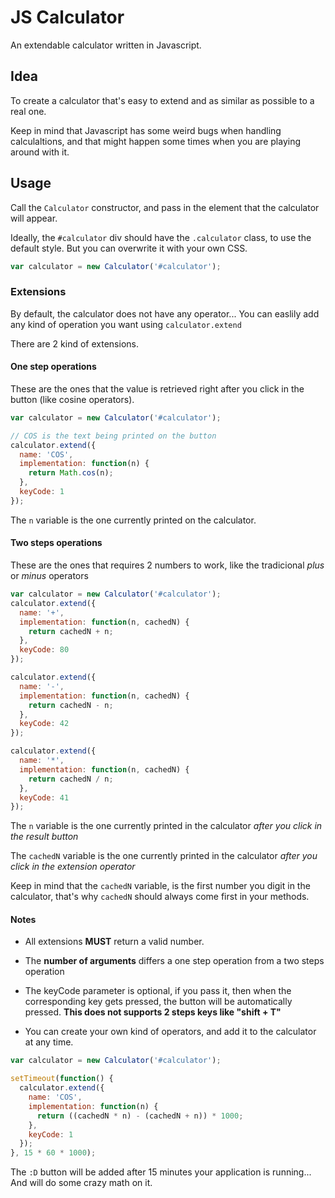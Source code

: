 # JS Calculator

An extendable calculator written in Javascript.

## Idea

To create a calculator that's easy to extend and as similar as possible to a real one.

Keep in mind that Javascript has some weird bugs when handling calculaltions, and that might happen some times when you are playing around with it.

## Usage

Call the `Calculator` constructor, and pass in the element that the calculator will appear.

Ideally, the `#calculator` div should have the `.calculator` class, to use the default style. But you can overwrite it with your own CSS.

```javascript
var calculator = new Calculator('#calculator');
```

### Extensions

By default, the calculator does not have any operator... You can easlily add any kind of operation you want using `calculator.extend`

There are 2 kind of extensions.

#### One step operations

These are the ones that the value is retrieved right after you click in the button (like cosine operators).

```javascript
var calculator = new Calculator('#calculator');

// COS is the text being printed on the button
calculator.extend({
  name: 'COS',
  implementation: function(n) {
    return Math.cos(n);
  },
  keyCode: 1
});
```

The `n` variable is the one currently printed on the calculator.

#### Two steps operations

These are the ones that requires 2 numbers to work, like the tradicional *plus* or *minus* operators

```javascript
var calculator = new Calculator('#calculator');
calculator.extend({
  name: '+',
  implementation: function(n, cachedN) {
    return cachedN + n;
  },
  keyCode: 80
});

calculator.extend({
  name: '-',
  implementation: function(n, cachedN) {
    return cachedN - n;
  },
  keyCode: 42
});

calculator.extend({
  name: '*',
  implementation: function(n, cachedN) {
    return cachedN / n;
  },
  keyCode: 41
});
```

The `n` variable is the one currently printed in the calculator *after you click in the result button*

The `cachedN` variable is the one currently printed in the calculator *after you click in the extension operator*

Keep in mind that the `cachedN` variable, is the first number you digit in the calculator, that's why `cachedN` should always come first in your methods.

#### Notes

* All extensions **MUST** return a valid number.

* The **number of arguments** differs a one step operation from a two steps operation

* The keyCode parameter is optional, if you pass it, then when the corresponding key gets pressed, the button will be automatically pressed. **This does not supports 2 steps keys like "shift + T"**

* You can create your own kind of operators, and add it to the calculator at any time.

```javascript
var calculator = new Calculator('#calculator');

setTimeout(function() {
  calculator.extend({
    name: 'COS',
    implementation: function(n) {
      return ((cachedN * n) - (cachedN + n)) * 1000;
    },
    keyCode: 1
  });
}, 15 * 60 * 1000);
```

The `:D` button will be added after 15 minutes your application is running... And will do some crazy math on it.
